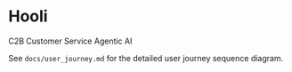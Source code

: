 # Hooli
C2B Customer Service Agentic AI

See `docs/user_journey.md` for the detailed user journey sequence diagram.
